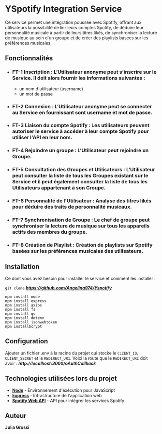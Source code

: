 # YSpotify Integration Service

Ce service permet une intégration poussée avec Spotify, offrant aux utilisateurs la possibilité de lier leurs comptes Spotify, de déduire leur personnalité musicale à partir de leurs titres likés, de synchroniser la lecture de musique au sein d'un groupe et de créer des playlists basées sur les préférences musicales.

## Fonctionnalités

- ### **FT-1 Inscription** : L’Utilisateur anonyme peut s’inscrire sur le Service. Il doit alors fournir les informations suivantes :
    - un nom d'utilisateur (username)
    - un mot de passe 
- ### **FT-2 Connexion** : L’Utilisateur anonyme peut se connecter au Service en fournissant sont username et mot de passe.
- ### **FT-3 Liaison du compte Spotify** : Les utilisateurs peuvent autoriser le service à accéder à leur compte Spotify pour utiliser l'API en leur nom.
- ### **FT-4 Rejoindre un groupe** : L’Utilisateur peut rejoindre un Groupe.
- ### **FT-5 Consultation des Groupes et Utilisateurs** : L’Utilisateur peut consulter la liste de tous les Groupes existant sur le Service et il peut également consulter la liste de tous les Utilisateurs appartenant à son Groupe. 
- ### **FT-6 Personnalité de l'Utilisateur** : Analyse des titres likés pour déduire des traits de personnalité musicaux.
- ### **FT-7 Synchronisation de Groupe** : Le chef de groupe peut synchroniser la lecture de musique sur tous les appareils actifs des membres du groupe.
- ### **FT-8 Création de Playlist** : Création de playlists sur Spotify basées sur les préférences musicales des utilisateurs.

## Installation

Ce dont vous avez besoin pour installer le service et comment les installer :

`git clone` **_https://github.com/Angelina974/Yspotify_**

```
npm install node
npm install express
npm install axios
npm install fs
npm install qs
npm install dotenv
npm install jsonwebtoken
npm installbcrypt
```

## Configuration

Ajouter un fichier .env à la racine du projet qui stocke le `CLIENT_ID`, `CLIENT_SECRET` et le `REDIRECT_URI`.
Voici la route que le `REDIRECT_URI` doit avoir : **_http://localhost:3000/oAuthCallback_**

## Technologies utilisées lors du projet

+ **[Node](https://nodejs.org/en)** - Environnement d'exécution pour JavaScript
+ **[Express](https://expressjs.com/)** - Infrastructure de l'application web
+ **[Spotify Web API](https://developer.spotify.com/documentation/web-api)** - API pour intégrer les services Spotify

## Auteur

**Julia Grossi**


